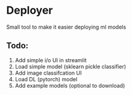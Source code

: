# Deployer
Small tool to make it easier deploying ml models

## Todo:
1. Add simple i/o UI in streamlit
1. Load simple model (sklearn pickle classifier) 
2. Add image classifcation UI
2. Load DL (pytorch) model
5. Add example models (optional to download)

